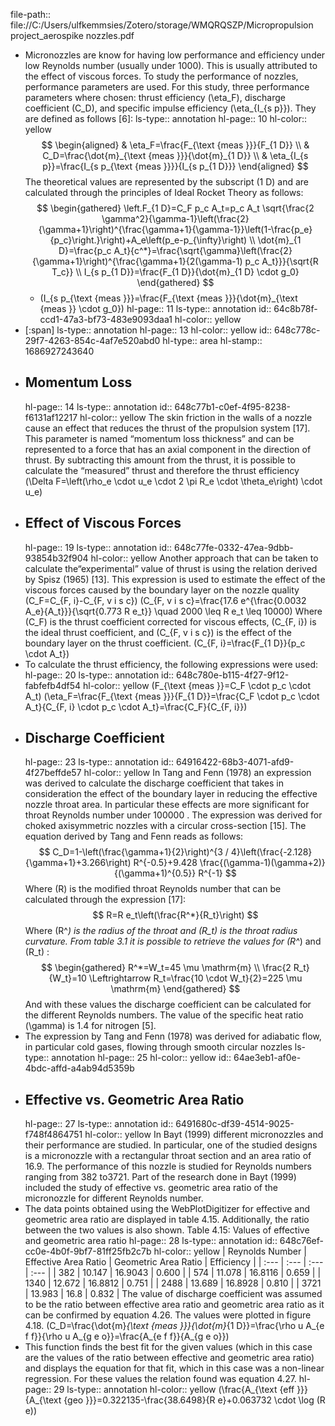 file-path:: file://C:/Users/ulfkemmsies/Zotero/storage/WMQRQSZP/Micropropulsion project_aerospike nozzles.pdf

- Micronozzles are know for having low performance and efficiency under low Reynolds number (usually under 1000). This is usually attributed to the effect of viscous forces. To study the performance of nozzles, performance parameters are used. For this study, three performance parameters where chosen: thrust efficiency \(\eta_F\), discharge coefficient \(C_D\), and specific impulse efficiency \(\eta_{I_{s p}}\). They are defined as follows [6]:
  ls-type:: annotation
  hl-page:: 10
  hl-color:: yellow
  $$
  \begin{aligned}
  & \eta_F=\frac{F_{\text {meas }}}{F_{1 D}} \\
  & C_D=\frac{\dot{m}_{\text {meas }}}{\dot{m}_{1 D}} \\
  & \eta_{I_{s p}}=\frac{I_{s p_{\text {meas }}}}{I_{s p_{1 D}}}
  \end{aligned}
  $$
  The theoretical values are represented by the subscript \(1 D\) and are calculated through the principles of Ideal Rocket Theory as follows:
  $$
  \begin{gathered}
  \left.F_{1 D}=C_F p_c A_t=p_c A_t \sqrt{\frac{2 \gamma^2}{\gamma-1}\left(\frac{2}{\gamma+1}\right)^{\frac{\gamma+1}{\gamma-1}}\left(1-\frac{p_e}{p_c}\right.}\right)+A_e\left(p_e-p_{\infty}\right) \\
  \dot{m}_{1 D}=\frac{p_c A_t}{c^*}=\frac{\sqrt{\gamma}\left(\frac{2}{\gamma+1}\right)^{\frac{\gamma+1}{2(\gamma-1) p_c A_t}}}{\sqrt{R T_c}} \\
  I_{s p_{1 D}}=\frac{F_{1 D}}{\dot{m}_{1 D} \cdot g_0}
  \end{gathered}
  $$
	- \(I_{s p_{\text {meas }}}=\frac{F_{\text {meas }}}{\dot{m}_{\text {meas }} \cdot g_0}\)
	  hl-page:: 11
	  ls-type:: annotation
	  id:: 64c8b78f-ccd1-47a3-bf73-483e9093daa1
	  hl-color:: yellow
- [:span]
  ls-type:: annotation
  hl-page:: 13
  hl-color:: yellow
  id:: 648c778c-29f7-4263-854c-4af7e520abd0
  hl-type:: area
  hl-stamp:: 1686927243640
- ## Momentum Loss 
  hl-page:: 14
  ls-type:: annotation
  id:: 648c77b1-c0ef-4f95-8238-f6131af12217
  hl-color:: yellow
  The skin friction in the walls of a nozzle cause an effect that reduces the thrust of the propulsion system [17]. This parameter is named “momentum loss thickness” and can be represented to a force that has an axial component in the direction of thrust. By subtracting this amount from the thrust, it is possible to calculate the “measured” thrust and therefore the thrust efficiency
  \(\Delta F=\left(\rho_e \cdot u_e \cdot 2 \pi R_e \cdot \theta_e\right) \cdot u_e\)
- ## Effect of Viscous Forces 
  hl-page:: 19
  ls-type:: annotation
  id:: 648c77fe-0332-47ea-9dbb-93854b32f904
  hl-color:: yellow
  Another approach that can be taken to calculate the“experimental” value of thrust is using the relation derived by Spisz (1965) [13]. This expression is used to estimate the effect of the viscous forces caused by the boundary layer on the nozzle quality
  \(C_F=C_{F, i}-C_{F, v i s c}\)
  \(C_{F, v i s c}=\frac{17.6 e^{\frac{0.0032 A_e}{A_t}}}{\sqrt{0.773 R e_t}} \quad 2000 \leq R e_t \leq 10000\)
   Where \(C_F\) is the thrust coefficient corrected for viscous effects, \(C_{F, i}\) is the ideal thrust coefficient, and \(C_{F, v i s c}\) is the effect of the boundary layer on the thrust coefficient.
  \(C_{F, i}=\frac{F_{1 D}}{p_c \cdot A_t}\)
- To calculate the thrust efficiency, the following expressions were used:
  hl-page:: 20
  ls-type:: annotation
  id:: 648c780e-b115-4f27-9f12-fabfefb4df54
  hl-color:: yellow
  \(F_{\text {meas }}=C_F \cdot p_c \cdot A_t\)
  \(\eta_F=\frac{F_{\text {meas }}}{F_{1 D}}=\frac{C_F \cdot p_c \cdot A_t}{C_{F, i} \cdot p_c \cdot A_t}=\frac{C_F}{C_{F, i}}\)
- ## Discharge Coefficient 
  hl-page:: 23
  ls-type:: annotation
  id:: 64916422-68b3-4071-afd9-4f27beffde57
  hl-color:: yellow
  In Tang and Fenn (1978) an expression was derived to calculate the discharge coefficient that takes in consideration the effect of the boundary layer in reducing the effective nozzle throat area. In particular these effects are more significant for throat Reynolds number under 100000 . The expression was derived for choked axisymmetric nozzles with a circular cross-section [15]. The equation derived by Tang and Fenn reads as follows:
  $$
  C_D=1-\left(\frac{\gamma+1}{2}\right)^{3 / 4}\left(\frac{-2.128}{\gamma+1}+3.266\right) R^{-0.5}+9.428 \frac{(\gamma-1)(\gamma+2)}{(\gamma+1)^{0.5}} R^{-1}
  $$
  Where \(R\) is the modified throat Reynolds number that can be calculated through the expression [17]:
  $$
  R=R e_t\left(\frac{R^*}{R_t}\right)
  $$
  Where \(R^*\) is the radius of the throat and \(R_t\) is the throat radius curvature. From table 3.1 it is possible to retrieve the values for \(R^*\) and \(R_t\) :
  $$
  \begin{gathered}
  R^*=W_t=45 \mu \mathrm{m} \\
  \frac{2 R_t}{W_t}=10 \Leftrightarrow R_t=\frac{10 \cdot W_t}{2}=225 \mu \mathrm{m}
  \end{gathered}
  $$
  And with these values the discharge coefficient can be calculated for the different Reynolds numbers. The value of the specific heat ratio \(\gamma\) is 1.4 for nitrogen [5].
- The expression by Tang and Fenn (1978) was derived for adiabatic flow, in particular cold gases, flowing through smooth circular nozzles
  ls-type:: annotation
  hl-page:: 25
  hl-color:: yellow
  id:: 64ae3eb1-af0e-4bdc-affd-a4ab94d5359b
- ## Effective vs. Geometric Area Ratio 
  hl-page:: 27
  ls-type:: annotation
  id:: 6491680c-df39-4514-9025-f748f4864751
  hl-color:: yellow
  In Bayt (1999) different micronozzles and their performance are studied. In particular, one of the studied designs is a micronozzle with a rectangular throat section and an area ratio of 16.9. The performance of this nozzle is studied for Reynolds numbers ranging from 382 to3721. Part of the research done in Bayt (1999) included the study of effective vs. geometric area ratio of the micronozzle for different Reynolds number.
- The data points obtained using the WebPlotDigitizer for effective and geometric area ratio are displayed in table 4.15. Additionally, the ratio between the two values is also shown. Table 4.15: Values of effective and geometric area ratio 
  hl-page:: 28
  ls-type:: annotation
  id:: 648c76ef-cc0e-4b0f-9bf7-81ff25fb2c7b
  hl-color:: yellow
  | Reynolds Number | Effective Area Ratio | Geometric Area Ratio | Efficiency |
  | :--- | :--- | :--- | :--- |
  | 382 | 10.147 | 16.9043 | 0.600 |
  | 574 | 11.078 | 16.8116 | 0.659 |
  | 1340 | 12.672 | 16.8812 | 0.751 |
  | 2488 | 13.689 | 16.8928 | 0.810 |
  | 3721 | 13.983 | 16.8 | 0.832 |
   The value of discharge coefficient was assumed to be the ratio between effective area ratio and geometric area ratio as it can be confirmed by equation 4.26. The values were plotted in figure 4.18.
  \(C_D=\frac{\dot{m}_{\text {meas }}}{\dot{m}_{1 D}}=\frac{\rho u A_{e f f}}{\rho u A_{g e o}}=\frac{A_{e f f}}{A_{g e o}}\)
- This function finds the best fit for the given values (which in this case are the values of the ratio between effective and geometric area ratio) and displays the equation for that fit, which in this case was a non-linear regression. For these values the relation found was equation 4.27.
  hl-page:: 29
  ls-type:: annotation
  hl-color:: yellow
  \(\frac{A_{\text {eff }}}{A_{\text {geo }}}=0.322135-\frac{38.6498}{R e}+0.063732 \cdot \log (R e)\)